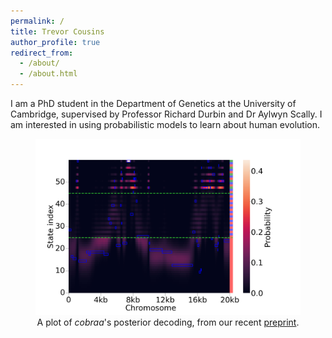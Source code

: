 ```yaml
---
permalink: /
title: Trevor Cousins
author_profile: true
redirect_from: 
  - /about/
  - /about.html
---
```


I am a PhD student in the Department of Genetics at the University of Cambridge, supervised by Professor Richard Durbin and Dr Aylwyn Scally. I am interested in using probabilistic models to learn about human evolution.  

<figure style="text-align: center;">
    <img src="images/ExtendedFigure_5c_241108.jpg" width="800px" />
    <figcaption>A plot of <i>cobraa</i>'s posterior decoding, from our recent <a href="https://www.biorxiv.org/content/10.1101/2024.03.24.586479v1" target="_blank">preprint</a>.</figcaption>
</figure>

